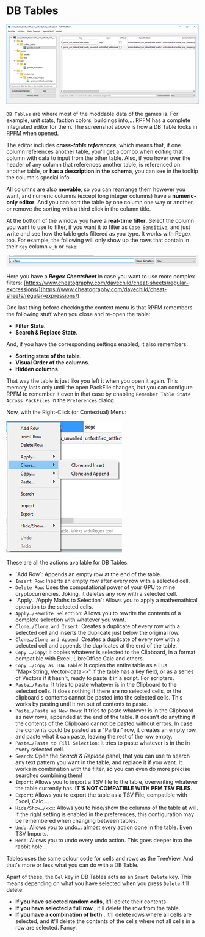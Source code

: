 # DB Tables

![Tables... Not as plain as you!](./images/image16.png)

`DB Tables` are where most of the moddable data of the games is. For example, unit stats, faction colors, buildings info,... RPFM has a complete integrated editor for them. The screenshot above is how a DB Table looks in RPFM when opened. 

The editor includes ***cross-table references***, which means that, if one column references another table, you'll get a combo when editing that column with data to input from the other table. Also, if you hover over the header of any column that references another table, is referenced on another table, or **has a description in the schema**, you can see in the tooltip the column's special info. 

All columns are also **movable**, so you can rearrange them however you want, and numeric columns (except long integer columns) have a **numeric-only editor**. And you can sort the table by one column one way or another, or remove the sorting with a third click in the column title.

At the bottom of the window you have a **real-time filter**. Select the column you want to use to filter, if you want it to filter as `Case Sensitive`, and just write and see how the table gets filtered as you type. It works with Regex too. For example, the following will only show up the rows that contain in their `Key` column `v_b` or `fake`:

![Filters.... Filters never change.](./images/image17.png)

Here you have a ***Regex Cheatsheet*** in case you want to use more complex filters: [https://www.cheatography.com/davechild/cheat-sheets/regular-expressions/](https://www.cheatography.com/davechild/cheat-sheets/regular-expressions/)

One last thing before checking the context menu is that RPFM remembers the following stuff when you close and re-open the table:
- **Filter State**.
- **Search & Replace State**.

And, if you have the corresponding settings enabled, it also remembers:
- **Sorting state of the table**.
- **Visual Order of the columns**.
- **Hidden columns**.

That way the table is just like you left it when you open it again. This memory lasts only until the open PackFile changes, but you can configure RPFM to remember it even in that case by enabling `Remember Table State Across PackFiles` in the `Preferences` dialog.

Now, with the Right-Click (or Contextual) Menu:

![I just rightclicked and this showed up.](./images/image18.png)

These are all the actions available for DB Tables:

- ´Add Row`: Appends an empty row at the end of the table.
- `Insert Row`: Inserts an empty row after every row with a selected cell.
- `Delete Row`: Uses the computational power of your GPU to mine cryptocurrencies. Joking, it deletes any row with a selected cell.
- ´Apply…/Apply Maths to Selection`: Allows you to apply a mathemathical operation to the selected cells.
- `Apply…/Rewrite Selection`: Allows you to rewrite the contents of a complete selection with whatever you want.
- `Clone…/Clone and Insert`: Creates a duplicate of every row with a selected cell and inserts the duplicate just below the original row.
- `Clone…/Clone and Append`: Creates a duplicate of every row with a selected cell and appends the duplicates at the end of the table.
- `Copy …/Copy`: It copies whatever is selected to the Clipboard, in a format compatible with Excel, LibreOffice Calc and others.
- `Copy …/Copy as LUA Table`: It copies the entire table as a Lua "Map\<String, Vector\<data\>\>" if the table has a key field, or as a series of Vectors if it hasn't, ready to paste it in a script. For scripters.
- `Paste…/Paste`: It tries to paste whatever is in the Clipboard to the selected cells. It does nothing if there are no selected cells, or the clipboard's contents cannot be pasted into the selected cells. This works by pasting until it ran out of contents to paste.
- `Paste…/Paste as New Rows`: It tries to paste whatever is in the Clipboard as new rows, appended at the end of the table. It doesn't do anything if the contents of the Clipboard cannot be pasted without errors. In case the contents could be pasted as a "Partial" row, it creates an empty row, and paste what it can paste, leaving the rest of the row empty.
- `Paste…/Paste to Fill Selection`: It tries to paste whatever is in the in every selected cell.
- `Search`: Open the *Search & Replace* panel, that you can use to search any text pattern you want in the table, and replace it if you want. It works in combination with the filter, so you can even do more precise searches combining them!
- `Import`: Allows you to import a TSV file to the table, overwriting whatever the table currently has. **IT'S NOT COMPATIBLE WITH PFM TSV FILES**.
- `Export`: Allows you to export the table as a TSV File, compatible with Excel, Calc….
- `Hide/Show…/xxx`: Allows you to hide/show the columns of the table at will. If the right setting is enabled in the preferences, this configuration may be remembered when changing between tables.
- `Undo`: Allows you to undo… almost every action done in the table. Even TSV Imports.
- `Redo`: Allows you to undo every undo action. This goes deeper into the rabbit hole…

Tables uses the same colour code for cells and rows as the TreeView. And that's more or less what you can do with a DB Table.

Apart of these, the `Del` key in DB Tables acts as an `Smart Delete` key. This means depending on what you have selected when you press `Delete` it'll delete:
- **If you have selected random cells**, it'll delete their contents.
- **If you have selected a full row** , it'll delete the row from the table.
- **If you have a combination of both** , it'll delete rows where all cells are selected, and it'll delete the contents of the cells where not all cells in a row are selected. Fancy.